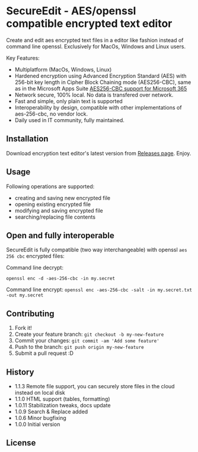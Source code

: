 # SecureEdit - AES/openssl compatible encrypted text editor

Create and edit aes encrypted text files in a editor like fashion instead of command line openssl. Exclusively for MacOs, Windows and Linux users.

Key Features:
* Multiplatform (MacOs, Windows, Linux)
* Hardened encryption using Advanced Encryption Standard (AES) with 256-bit key length in Cipher Block Chaining mode (AES256-CBC), same as in the Microsoft Apps Suite [AES256-CBC support for Microsoft 365](https://learn.microsoft.com/en-us/purview/technical-reference-details-about-encryption#aes256-cbc-support-for-microsoft-365)
* Network secure, 100% local. No data is transfered over network.
* Fast and simple, only plain text is supported
* Interoperability by design, compatible with other implementations of aes-256-cbc, no vendor lock.
* Daily used in IT community, fully maintained.


## Installation

Download encryption text editor's latest version from [Releases page](../../releases/latest). Enjoy.

## Usage

Following operations are supported:
* creating and saving new encrypted file
* opening existing encrypted file
* modifying and saving encrypted file
* searching/replacing file contents

## Open and fully interoperable

SecureEdit is fully compatible (two way interchangeable) with openssl `aes 256 cbc` encrypted files:

Command line decrypt:

```openssl enc -d -aes-256-cbc -in my.secret```

Command line encrypt:
```openssl enc -aes-256-cbc -salt -in my.secret.txt -out my.secret```

## Contributing

1. Fork it!
2. Create your feature branch: `git checkout -b my-new-feature`
3. Commit your changes: `git commit -am 'Add some feature'`
4. Push to the branch: `git push origin my-new-feature`
5. Submit a pull request :D

## History
* 1.1.3 Remote file support, you can securely store files in the cloud instead on local disk
* 1.1.0 HTML support (tables, formatting)
* 1.0.11 Stabilization tweaks, docs update
* 1.0.9 Search & Replace added
* 1.0.6 Minor bugfixing
* 1.0.0 Initial version

## License

